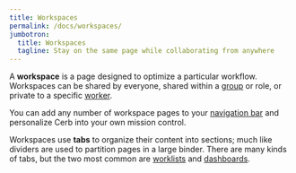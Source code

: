 ```yaml
---
title: Workspaces
permalink: /docs/workspaces/
jumbotron:
  title: Workspaces
  tagline: Stay on the same page while collaborating from anywhere
---
```


A **workspace** is a page designed to optimize a particular workflow.  Workspaces can be shared by everyone, shared within a [group](/docs/groups/) or role, or private to a specific [worker](/docs/workers/).

You can add any number of workspace pages to your [navigation bar](/docs/navigation/#pages) and personalize Cerb into your own mission control.

Workspaces use **tabs** to organize their content into sections; much like dividers are used to partition pages in a large binder. There are many kinds of tabs, but the two most common are [worklists](/docs/worklists/) and [dashboards](/docs/dashboards/).

